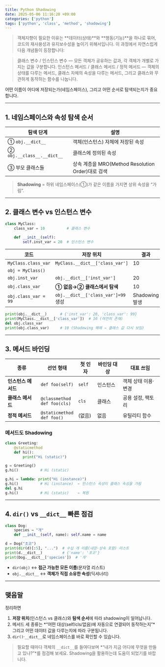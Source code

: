 ```yaml
---
title: Python Shadowing
date: 2025-05-06 11:16:20 +09:00
categories: ['python']
tags: ['python', 'class', 'method', 'shadowing']
---
```


> 객체지향이 필요한 이유는 **데이터(상태)**와 **행동(기능)**을 하나로 묶어, 코드의 재사용성과 유지보수성을 높이기 위해서입니다. 
> 이 과정에서 자연스럽게 다음 개념들이 등장합니다:
 
> 클래스 변수 / 인스턴스 변수 — 모든 객체가 공유하는 값과, 각 객체가 개별로 가지는 값을 구분합니다. 
> 인스턴스 메서드 / 클래스 메서드 / 정적 메서드 — 객체의 상태를 다루는 메서드, 클래스 자체의 속성을 다루는 메서드, 그리고 클래스와 무관하게 동작하는 함수를 나눕니다.

어떤 이름이 어디에 저장되는가(네임스페이스), 그리고 어떤 순서로 탐색되는지가 중요합니다.

---

## 1. 네임스페이스와 속성 탐색 순서

| 탐색 단계 | 설명 |
|-----------|----------------------------------------------------|
| ① `obj.__dict__` | 객체(인스턴스) 자체에 저장된 속성 |
| ② `obj.__class__.__dict__` | 클래스에 정의된 속성 |
| ③ 부모 클래스들 | 상속 계층을 MRO(Method Resolution Order)대로 검색 |

> **Shadowing** = 하위 네임스페이스(①)가 같은 이름을 가지면 상위 속성을 “가림”.

---

## 2. 클래스 변수 vs 인스턴스 변수

```python
class MyClass:
    class_var = 10          # 클래스 변수

    def __init__(self):
        self.inst_var = 20  # 인스턴스 변수
````

| 코드                   | 저장 위치                             | 결과           |
| -------------------- | --------------------------------- | ------------ |
| `MyClass.class_var`  | `MyClass.__dict__['class_var']`   | 10           |
| `obj = MyClass()`    |                                   |              |
| `obj.inst_var`       | `obj.__dict__['inst_var']`        | 20           |
| `obj.class_var`      | **① 없음→② 클래스에서 탐색**               | 10           |
| `obj.class_var = 99` | `obj.__dict__['class_var']=99` 생성 | Shadowing 발생 |

```python
print(obj.__dict__)      # {'inst_var': 20, 'class_var': 99}
print(MyClass.__dict__['class_var'])  # 10 (여전히 존재)
del obj.class_var
print(obj.class_var)     # 10 (Shadowing 해제 → 클래스 값 다시 보임)
```

---

## 3. 메서드 바인딩

| 종류           | 선언 형태                            | 첫 인자   | 바인딩 대상 | 대표 쓰임       |
| ------------ | -------------------------------- | ------ | ------ | ----------- |
| **인스턴스 메서드** | `def foo(self)`                  | `self` | 인스턴스   | 객체 상태 이용·변경 |
| **클래스 메서드**  | `@classmethod`<br>`def foo(cls)` | `cls`  | 클래스    | 공용 설정, 팩토리  |
| **정적 메서드**   | `@staticmethod`<br>`def foo()`   | (없음)   | 없음     | 유틸리티 함수     |

### 메서드도 Shadowing

```python
class Greeting:
    @staticmethod
    def hi():
        print("Hi (static)")

g = Greeting()
g.hi()          # Hi (static)

g.hi = lambda: print("Hi (instance)")
g.hi()          # Hi (instance)  ← 인스턴스 속성이 클래스 속성을 가림
del g.hi
g.hi()          # Hi (static)    ← 복원
```

---

## 4. `dir()` vs `__dict__` 빠른 점검

```python
class Dog:
    species = "개"
    def __init__(self, name): self.name = name

d = Dog("초코")
print(dir(d)[:5], "...")  # 수십 개 이름(내장·상속 포함) 리스트
print(d.__dict__)         # {'name': '초코'}
print(Dog.__dict__['species'])  # '개'
```

* `dir(obj)` ↔ **접근 가능한 모든 이름**(문자열 리스트)
* `obj.__dict__` ↔ **객체가 직접 소유한 속성**(딕셔너리)

---

## 맺음말

정리하면

1. **저장 위치**(인스턴스 vs 클래스)와 **탐색 순서**에 따라 shadowing이 일어납니다.
2. 메서드 세 종류는 \*“어떤 대상(self/cls/없음)에 자동으로 연결되어 동작하는지”\* <br> 그리고 어떤 데이터 값을 다루는지에 따라 구분됩니다.
3. `dir()`·`__dict__`로 네임스페이스를 바로 확인할 수 있습니다.

> 필요할 때마다 객체의 `__dict__`를 들여다보며 \*“내가 지금 어디에 무엇을 만들고 있나?”\*를 점검해 보세요. Shadowing을 활용하는데 도움이 되었기를 바랍니다.
